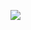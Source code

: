 [![](https://mermaid.ink/img/pako:eNp1UsFOwzAM_ZUopyG2H-gBaYLLJJgQQ5x68RKvtZbGlZtMsLF_J-vaMQjkkMTPT37PiQ_asEVdaOOg6x4IKoGm9CqtRVuzRzWbfd6peQuCruZXdLhhT4ZzzhJ2WIFlWfiA4jHklBdshW0MLE-xIwPuTOm1_9A4nNPnXalbSiCB3LMIEr_xfnKjdkz2QoCA3qL8hh-pApmsgpCvCuVjg8LXlOO1jayNw1jnW2YtJEvewXwNuYUIjvYgz1CRz9L4Tmsac6OjKO5fO9mT5XYCG8h6biF2OYqdYVfjUOtioOnDn9zBi57q9FwNkE1D0muXOtTYYKmLdLUg21KX_sSD5HL14Y0ugkScauFY1brYgOtSFFubvmeYsAuKlk6tDTN4Oo5f5jbVaw?type=png)](https://mermaid.live/edit#pako:eNp1UsFOwzAM_ZUopyG2H-gBaYLLJJgQQ5x68RKvtZbGlZtMsLF_J-vaMQjkkMTPT37PiQ_asEVdaOOg6x4IKoGm9CqtRVuzRzWbfd6peQuCruZXdLhhT4ZzzhJ2WIFlWfiA4jHklBdshW0MLE-xIwPuTOm1_9A4nNPnXalbSiCB3LMIEr_xfnKjdkz2QoCA3qL8hh-pApmsgpCvCuVjg8LXlOO1jayNw1jnW2YtJEvewXwNuYUIjvYgz1CRz9L4Tmsac6OjKO5fO9mT5XYCG8h6biF2OYqdYVfjUOtioOnDn9zBi57q9FwNkE1D0muXOtTYYKmLdLUg21KX_sSD5HL14Y0ugkScauFY1brYgOtSFFubvmeYsAuKlk6tDTN4Oo5f5jbVaw)
